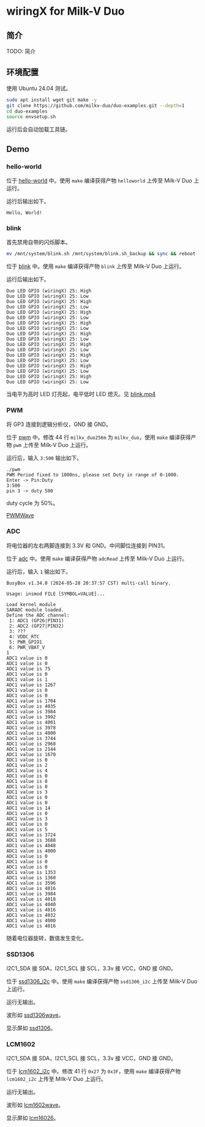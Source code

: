 # wiringX for Milk-V Duo

## 简介

TODO: 简介

## 环境配置

使用 Ubuntu 24.04 测试。

```bash
sudo apt install wget git make -y
git clone https://github.com/milkv-duo/duo-examples.git --depth=1
cd duo-examples
source envsetup.sh
```

运行后会自动加载工具链。

## Demo

### hello-world

位于 [hello-world](https://github.com/milkv-duo/duo-examples/tree/main/hello-world) 中。使用 `make` 编译获得产物 `helloworld` 上传至 Milk-V Duo 上运行。

运行后输出如下。

```
Hello, World!
```

### blink

首先禁用自带的闪烁脚本。

```bash
mv /mnt/system/blink.sh /mnt/system/blink.sh_backup && sync && reboot
```

位于 [blink](https://github.com/milkv-duo/duo-examples/tree/main/blink) 中。使用 `make` 编译获得产物 `blink` 上传至 Milk-V Duo 上运行。

运行后输出如下。

```
Duo LED GPIO (wiringX) 25: High
Duo LED GPIO (wiringX) 25: Low
Duo LED GPIO (wiringX) 25: High
Duo LED GPIO (wiringX) 25: Low
Duo LED GPIO (wiringX) 25: High
Duo LED GPIO (wiringX) 25: Low
Duo LED GPIO (wiringX) 25: High
Duo LED GPIO (wiringX) 25: Low
Duo LED GPIO (wiringX) 25: High
Duo LED GPIO (wiringX) 25: Low
Duo LED GPIO (wiringX) 25: High
Duo LED GPIO (wiringX) 25: Low
Duo LED GPIO (wiringX) 25: High
Duo LED GPIO (wiringX) 25: Low
Duo LED GPIO (wiringX) 25: High
Duo LED GPIO (wiringX) 25: Low
Duo LED GPIO (wiringX) 25: High
Duo LED GPIO (wiringX) 25: Low
```

当电平为高时 LED 灯亮起，电平低时 LED 熄灭。见 [blink.mp4](./blink.mp4)

### PWM

将 GP3 连接到逻辑分析仪，GND 接 GND。

位于 [pwm](https://github.com/milkv-duo/duo-examples/tree/main/pwm) 中。修改 44 行 `milkv_duo256m` 为 `milkv_duo`，使用 `make` 编译获得产物 `pwm` 上传至 Milk-V Duo 上运行。

运行后，输入 `3:500` 输出如下。

```
./pwm 
PWM Period fixed to 1000ns, please set Duty in range of 0-1000.
Enter -> Pin:Duty
3:500
pin 3 -> duty 500
```

duty cycle 为 50%。

[PWMWave](./PWM.png)

### ADC

将电位器的左右两脚连接到 3.3V 和 GND。中间脚位连接到 PIN31。

位于 [adc](https://github.com/milkv-duo/duo-examples/tree/main/adc) 中。使用 `make` 编译获得产物 `adcRead` 上传至 Milk-V Duo 上运行。

运行后，输入 `1` 输出如下。

```
BusyBox v1.34.0 (2024-05-28 20:37:57 CST) multi-call binary.

Usage: insmod FILE [SYMBOL=VALUE]...

Load kernel module
SARADC module loaded.
Define the ADC channel: 
 1: ADC1 (GP26|PIN31)
 2: ADC2 (GP27|PIN32)
 3: ???
 4: VDDC_RTC
 5: PWR_GPIO1
 6: PWR_VBAT_V
1
ADC1 value is 0
ADC1 value is 0
ADC1 value is 75
ADC1 value is 0
ADC1 value is 1
ADC1 value is 1267
ADC1 value is 0
ADC1 value is 0
ADC1 value is 1704
ADC1 value is 4035
ADC1 value is 3984
ADC1 value is 3992
ADC1 value is 4001
ADC1 value is 3978
ADC1 value is 4000
ADC1 value is 3744
ADC1 value is 2968
ADC1 value is 2144
ADC1 value is 1670
ADC1 value is 0
ADC1 value is 2
ADC1 value is 4
ADC1 value is 0
ADC1 value is 8
ADC1 value is 0
ADC1 value is 3
ADC1 value is 0
ADC1 value is 0
ADC1 value is 14
ADC1 value is 0
ADC1 value is 3
ADC1 value is 0
ADC1 value is 5
ADC1 value is 3724
ADC1 value is 3688
ADC1 value is 4048
ADC1 value is 4000
ADC1 value is 0
ADC1 value is 0
ADC1 value is 0
ADC1 value is 1353
ADC1 value is 1360
ADC1 value is 3596
ADC1 value is 4016
ADC1 value is 3984
ADC1 value is 4018
ADC1 value is 4040
ADC1 value is 4016
ADC1 value is 4032
ADC1 value is 4000
ADC1 value is 4016
```

随着电位器旋转，数值发生变化。

### SSD1306

I2C1_SDA 接 SDA，I2C1_SCL 接 SCL，3.3v 接 VCC，GND 接 GND。

位于 [ssd1306_i2c](https://github.com/milkv-duo/duo-examples/tree/main/i2c/ssd1306_i2c) 中。使用 `make` 编译获得产物 `ssd1306_i2c` 上传至 Milk-V Duo 上运行。

运行无输出。

波形如 [ssd1306wave](ssd1306wave.png)。

显示屏如 [ssd1306](ssd1306.jpg)。

### LCM1602

I2C1_SDA 接 SDA，I2C1_SCL 接 SCL，3.3v 接 VCC，GND 接 GND。

位于 [lcm1602_i2c](https://github.com/milkv-duo/duo-examples/blob/main/i2c/lcm1602_i2c) 中。修改 41 行 `0x27` 为 `0x3F`，使用 `make` 编译获得产物 `lcm1602_i2c` 上传至 Milk-V Duo 上运行。

运行无输出。

波形如 [lcm1602wave](lcm1602wave.png)。

显示屏如 [lcm16026](lcm1602.jpg)。